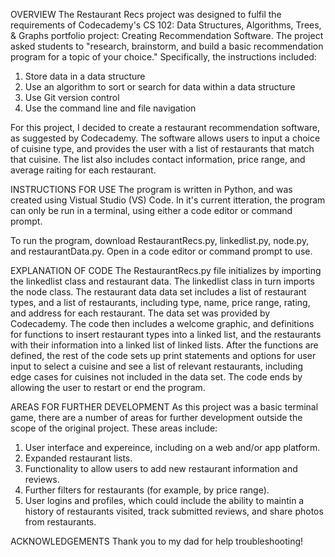 OVERVIEW
The Restaurant Recs project was designed to fulfil the requirements of Codecademy's CS 102: Data Structures, Algorithms, Trees, & Graphs portfolio project: Creating Recommendation Software. The project asked students to "research, brainstorm, and build a basic recommendation program for a topic of your choice." Specifically, the instructions included:
  1. Store data in a data structure
  2. Use an algorithm to sort or search for data within a data structure
  3. Use Git version control
  4. Use the command line and file navigation

For this project, I decided to create a restaurant recommendation software, as suggested by Codecademy. The software allows users to input a choice of cuisine type, and provides the user with a list of restaurants that match that cuisine. The list also includes contact information, price range, and average raiting for each restaurant.

INSTRUCTIONS FOR USE
The program is written in Python, and was created using Vistual Studio (VS) Code. In it's current itteration, the program can only be run in a terminal, using either a code editor or command prompt. 

To run the program, download RestaurantRecs.py, linkedlist.py, node.py, and restaurantData.py. Open in a code editor or command prompt to use. 

EXPLANATION OF CODE
The RestaurantRecs.py file initializes by importing the linkedlist class and restaurant data. The linkedlist class in turn imports the node class. The restaurant data data set includes a list of restaurant types, and a list of restaurants, including type, name, price range, rating, and address for each restaurant. The data set was provided by Codecademy. The code then includes a welcome graphic, and definitions for functions to insert restaurant types into a linked list, and the restaurants with their information into a linked list of linked lists. After the functions are defined, the rest of the code sets up print statements and options for user input to select a cuisine and see a list of relevant restaurants, including edge cases for cuisines not included in the data set. The code ends by allowing the user to restart or end the program. 

AREAS FOR FURTHER DEVELOPMENT
As this project was a basic terminal game, there are a number of areas for further development outside the scope of the original project. These areas include:
  1. User interface and expereince, including on a web and/or app platform.
  2. Expanded restaurant lists.
  3. Functionality to allow users to add new restaurant information and reviews.
  4. Further filters for restaurants (for example, by price range).
  7. User logins and profiles, which could include the ability to maintin a history of restaurants visited, track submitted reviews, and share photos from restaurants.

ACKNOWLEDGEMENTS
Thank you to my dad for help troubleshooting!
